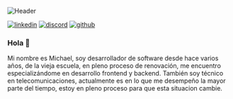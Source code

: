 <article class="markdown-body entry-content container-lg f5" itemprop="text">
   <p dir="auto"><img src="https://camo.githubusercontent.com/a8a97bf1b30f19fe659ea343ef9f9bdcf40976b8142847a603b279782a922cc3/68747470733a2f2f6564756172646f66696572726f2e70726f2f6173736574732f7468756d622f6769746875622d636f7665722e6a7067" alt="Header" title="Header" data-canonical-src="http://olimarteam.uy/img/fondo.jpg" style="max-width: 100%;"></p>
   
<p dir="auto">

<a href="https://www.linkedin.com/in/michaelrodriguezuy" rel="nofollow"><img src="https://camo.githubusercontent.com/f805d3593b818286d2dd101be4ef6dc310a2e9b4de4afcb13753f00c52fadd08/68747470733a2f2f696d672e736869656c64732e696f2f7374617469632f76313f6c6162656c3d266d6573736167653d6c696e6b6564696e26636f6c6f723d306537366138266c6f676f3d6c696e6b6564696e266c6f676f436f6c6f723d7768697465267374796c653d666f722d7468652d6261646765" alt="linkedin" data-canonical-src="https://img.shields.io/static/v1?label=&amp;message=linkedin&amp;color=0e76a8&amp;logo=linkedin&amp;logoColor=white&amp;style=for-the-badge" style="max-width: 100%;"></a>
<a href="https://discord.gg/michael_uy" rel="nofollow"><img src="https://camo.githubusercontent.com/4ffbd34b6445d74f5cf9cee6d98077cc06a136304fd6e24c993c7dee1b42a4e6/68747470733a2f2f696d672e736869656c64732e696f2f7374617469632f76313f6c6162656c3d266d6573736167653d646973636f726426636f6c6f723d373238396461266c6f676f3d646973636f7264266c6f676f436f6c6f723d7768697465267374796c653d666f722d7468652d6261646765" alt="discord" data-canonical-src="https://img.shields.io/static/v1?label=&amp;message=discord&amp;color=7289da&amp;logo=discord&amp;logoColor=white&amp;style=for-the-badge" style="max-width: 100%;"></a>
<a href="https://github.com/michaelrodriguezuy"><img src="https://camo.githubusercontent.com/50e14c62b10f179472d21c71efe45bd294ddcd6402b1d2ce6125604f8d8f7d8c/68747470733a2f2f696d672e736869656c64732e696f2f7374617469632f76313f6c6162656c3d266d6573736167653d67697468756226636f6c6f723d313731353135266c6f676f3d676974687562266c6f676f436f6c6f723d7768697465267374796c653d666f722d7468652d6261646765" alt="github" data-canonical-src="https://img.shields.io/static/v1?label=&amp;message=github&amp;color=171515&amp;logo=github&amp;logoColor=white&amp;style=for-the-badge" style="max-width: 100%;"></a>
</p>

</article>


### Hola 👋

Mi nombre es Michael, soy desarrollador de software desde hace varios años, de la vieja escuela, en pleno proceso de renovación, me encuentro especializándome en desarrollo frontend y backend. 
También soy técnico en telecomunicaciones, actualmente es en lo que me desempeño la mayor parte del tiempo, estoy en pleno proceso para que esta situacion cambie.

<!--
**michaelrodriguezuy/michaelrodriguezuy** is a ✨ _special_ ✨ repository because its `README.md` (this file) appears on your GitHub profile.

Here are some ideas to get you started:

- 🔭 I’m currently working on ...
- 🌱 I’m currently learning ...
- 👯 I’m looking to collaborate on ...
- 🤔 I’m looking for help with ...
- 💬 Ask me about ...
- 📫 How to reach me: ...
- 😄 Pronouns: ...
- ⚡ Fun fact: ...
-->
